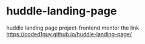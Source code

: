 # huddle-landing-page
huddle landing page project-frontend mentor
the link
https://coded1guy.github.io/huddle-landing-page/
